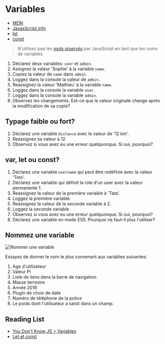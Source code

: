 # Variables

+ [MDN](https://developer.mozilla.org/en-US/docs/Web/JavaScript/Reference/Statements/var)
+ [JavasScript.info](https://javascript.info/variables)
+ [let](https://developer.mozilla.org/en-US/docs/Web/JavaScript/Reference/Statements/let)
+ [const](https://developer.mozilla.org/en-US/docs/Web/JavaScript/Reference/Statements/const)

> N'utilisez pas les [*mots réservés*](https://www.w3schools.com/js/js_reserved.asp) par JavaScript en tant que les noms de variables

1. Déclarez deux variables: `user` et `admin`.
2. Assignez la valeur 'Sophie' à la variable `name`.
3. Copiez la valeur de `name` dans `admin`.
4. Loggez dans la console la valeur de `admin`.
5. Reassignez la valeur 'Mathieu' à la variable `name`.
6. Loggez dans la console la variable `user`.
7. Loggez dans la console la variable `admin`.
8. Observez les changements. Est-ce que la valeur originale change après la modification de sa copie?

## Typage faible ou fort?
1. Déclarez une variable `distance` avec le valeur de '12 km'.
2. Reassignez sa valeur à 12.
3. Observez si vous avez eu une erreur quelquonque. Si oui, pourquoi?

## var, let ou const?
1. Déclarez une variable `username` qui peut être redéfinie avec la valeur 'Toto'.
2. Déclarez une variable qui définit la role d'un user avec la valeur permanente 1.
3. Reassignez la valeur de la première variable à 'Tata'.
4. Loggez la première variable.
5. Reassignez la valeur de la seconde variable à 2.
6. Loggez la seconde variable.
7. Observez si vous avez eu une erreur quelquonque. Si oui, pourquoi?
8. Déclarez une variable en mode ES5. Pourquoi ne faut-il plus l'utiliser?

## Nommez une variable
![Nommer une variable](https://www.commitstrip.com/wp-content/uploads/2015/10/Strip-Trouver-le-nom-de-variable-650-final.jpg)

Essayez de donner le nom le plus convenant aux variables suivantes:
1. Age d'utilisateur
2. Valeur Pi
3. Liste de liens dans la barre de navigation
4. Masse terrestre
5. Année 2019
6. Plugin de choix de date
7. Numéro de téléphone de la police
8. Le poids dont l'utilisateur a saisit dans un champ.

## Reading List
+ [You Don't Know JS > Variables](https://github.com/getify/You-Dont-Know-JS/blob/master/up%20%26%20going/ch1.md#variables)
+ [Let et const](https://www.sitepoint.com/es6-let-const/)